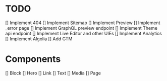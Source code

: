 # TODO

[] Implement 404
[] Implement Sitemap
[] Implement Preview
[] Implement \_error page
[] Implement GraphQL preview endpoint
[] Implement Theme api endpoint
[] Implement Live Editor and other UIEs
[] Implement Analytics
[] Implement Algolia
[] Add GTM

# Components

[] Block
[] Hero
[] Link
[] Text
[] Media
[] Page
